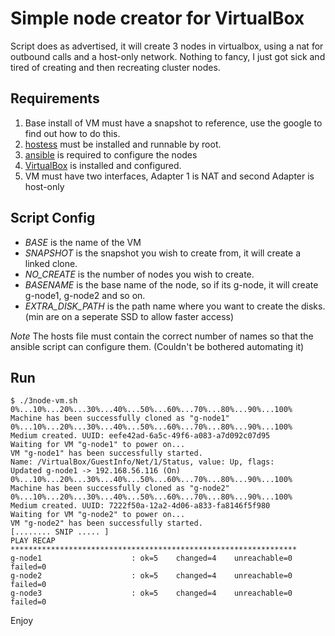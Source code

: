# Simple node creator for VirtualBox

Script does as advertised, it will create 3 nodes in virtualbox, using a nat for outbound calls and a host-only network. Nothing to fancy, I just got sick and tired of creating and then recreating cluster nodes.

## Requirements

1. Base install of VM must have a snapshot to reference, use the google to find out how to do this.
2. [hostess](https://github.com/cbednarski/hostess) must be installed and runnable by root.
3. [ansible](http://docs.ansible.com/ansible/latest/installation_guide/intro_installation.html) is required to configure the nodes
4. [VirtualBox](https://www.virtualbox.org/wiki/Linux_Downloads) is installed and configured.
5. VM must have two interfaces, Adapter 1 is NAT and second Adapter is host-only

## Script Config

* *BASE* is the name of the VM
* *SNAPSHOT* is the snapshot you wish to create from, it will create a linked clone.
* *NO_CREATE* is the number of nodes you wish to create.
* *BASENAME* is the base name of the node, so if its g-node, it will create g-node1, g-node2 and so on.
* *EXTRA_DISK_PATH* is the path name where you want to create the disks. (min are on a seperate SSD to allow faster access)

*Note* The hosts file must contain the correct number of names so that the ansible script can configure them. (Couldn't be bothered automating it)

## Run

```shell
$ ./3node-vm.sh
0%...10%...20%...30%...40%...50%...60%...70%...80%...90%...100%
Machine has been successfully cloned as "g-node1"
0%...10%...20%...30%...40%...50%...60%...70%...80%...90%...100%
Medium created. UUID: eefe42ad-6a5c-49f6-a083-a7d092c07d95
Waiting for VM "g-node1" to power on...
VM "g-node1" has been successfully started.
Name: /VirtualBox/GuestInfo/Net/1/Status, value: Up, flags:
Updated g-node1 -> 192.168.56.116 (On)
0%...10%...20%...30%...40%...50%...60%...70%...80%...90%...100%
Machine has been successfully cloned as "g-node2"
0%...10%...20%...30%...40%...50%...60%...70%...80%...90%...100%
Medium created. UUID: 7222f50a-12a2-4d06-a833-fa8146f5f980
Waiting for VM "g-node2" to power on...
VM "g-node2" has been successfully started.
[........ SNIP ..... ]
PLAY RECAP ****************************************************************
g-node1                    : ok=5    changed=4    unreachable=0    failed=0
g-node2                    : ok=5    changed=4    unreachable=0    failed=0
g-node3                    : ok=5    changed=4    unreachable=0    failed=0
```

Enjoy
